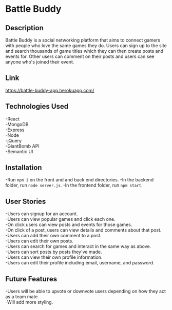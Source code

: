 # Battle Buddy

## Description
Battle Buddy is a social networking platform that aims to connect gamers with people who love the same games they do. Users can sign up to the site and search thousands of game titles which they can then create posts and events for. Other users can comment on their posts and users can see anyone who's joined their event.

## Link
https://battle-buddy-app.herokuapp.com/

## Technologies Used
-React  
-MongoDB  
-Express  
-Node  
-jQuery  
-GiantBomb API  
-Semantic UI  

## Installation
-Run `npm i` on the front and and back end directories.
-In the backend folder, run `node server.js`.
-In the frontend folder, run `npm start`.

## User Stories
-Users can signup for an account.  
-Users can view popular games and click each one.  
-On click users can view posts and events for those games.  
-On click of a post, users can view details and comments about that post.  
-Users can add their own comment to a post.  
-Users can edit their own posts.  
-Users can search for games and interact in the same way as above.  
-Users can sort posts by posts they've made.  
-Users can view their own profile information.  
-Users can edit their profile including email, username, and password.  

## Future Features
-Users will be able to upvote or downvote users depending on how they act as a team mate.  
-Will add more styling.
